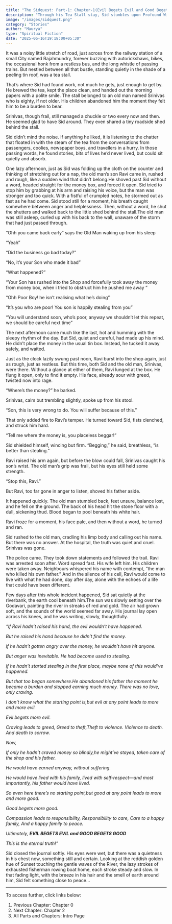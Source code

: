 ```yaml
---
title: "The Sidquest: Part-1: Chapter-1(Evil Begets Evil and Good Begets Good)"
description: "Through his Tea Stall stay, Sid stumbles upon Profound Wisdom"
image: "/images/sidquest.png"
category: "Stories"
author: "Maurya"
type: "Spiritual Fiction"
date: "2025-06-16T19:18:00+05:30"
---
```

It was a noisy little stretch of road, just across from the railway station of a small City  named Rajahmundry, forever buzzing with autorickshaws, bikes, the occasional honk from a restless bus, and the long whistle of passing trains. But nestled between all that bustle, standing quietly in the shade of a peeling tin roof, was a tea stall. 

That’s where Sid had found work, not much he gets, just enough to get by. He brewed the tea, kept the place clean, and handed out the morning papers with a polite smile. The stall belonged to an old man named Srinivas who is eighty, if not older. His children abandoned him the moment they felt him to be a burden to bear. 

Srinivas, though frail, still managed a chuckle or two every now and then. He seemed glad to have Sid around. They even shared a tiny roadside shed behind the stall.

Sid didn’t mind the noise. If anything he liked, it is listening to the chatter that floated in with the steam of the tea from the conversations from passengers, coolies, newspaper boys, and travellers in a hurry. In those passing words, he found stories, bits of lives he’d never lived, but could sit quietly and absorb.

One lazy afternoon, just as Sid was folding up the cloth on the counter and thinking of stretching out for a nap, the old man’s son Ravi came in, rushed and rough, like a sudden wind that didn’t belong.He shoved past Sid without a word, headed straight for the money box, and forced it open.
Sid tried to stop him by grabbing at his arm and raising his voice, but the man was stronger and too quick. With a fistful of crumpled notes, he stormed out as fast as he had come.
Sid stood still for a moment, his breath caught somewhere between anger and helplessness. Then, without a word, he shut the shutters and walked back to the little shed behind the stall.The old man was still asleep, curled up with his back to the wall, unaware of the storm that had just passed through.

“Ohh you came back early” says the Old Man waking up from his sleep

“Yeah”

“Did the business go bad today?”

“No, it’s your Son who made it bad”

“What happened?”

“Your Son has rushed into the Shop and forcefully took away the money from money box, when i tried to obstruct him he pushed me away “

“Ohh Poor Boy! he isn’t realising what he’s doing”

“It’s you who are poor! You son is happily stealing from you”

“You will understand soon, who’s poor, anyway we shouldn’t let this repeat, we should be careful next time”

The next afternoon came much like the last, hot and humming with the sleepy rhythm of the day. But Sid, quiet and careful, had made up his mind. He didn’t place the money in the usual tin box. Instead, he tucked it away safely, and waited.

Just as the clock lazily swung past noon, Ravi burst into the shop again, just as rough, just as restless. But this time, both Sid and the old man, Srinivas, were there.
Without a glance at either of them, Ravi lunged at the box. He flung it open, only to find it empty. His face, already sour with greed, twisted now into rage.

“Where’s the money?” he barked.

Srinivas, calm but trembling slightly, spoke up from his stool.

“Son, this is very wrong to do. You will suffer because of this.”

That only added fire to Ravi’s temper. He turned toward Sid, fists clenched, and struck him hard.

“Tell me where the money is, you placeless beggar!”

Sid shielded himself, wincing but firm. “Begging,” he said, breathless, “is better than stealing.”

Ravi raised his arm again, but before the blow could fall, Srinivas caught his son’s wrist. The old man’s grip was frail, but his eyes still held some strength.

“Stop this, Ravi.”

But Ravi, too far gone in anger to listen, shoved his father aside.

It happened quickly. The old man stumbled back, feet unsure, balance lost, and he fell on the ground. The back of his head hit the stone floor with a dull, sickening thud. Blood began to pool beneath his white hair.

Ravi froze for a moment, his face pale, and then without a word, he turned and ran.

Sid rushed to the old man, cradling his limp body and calling out his name. But there was no answer.
At the hospital, the truth was quiet and cruel. Srinivas was gone.

The police came. They took down statements and followed the trail. Ravi was arrested soon after. Word spread fast. His wife left him. His children were taken away. Neighbours whispered his name with contempt, “the man who killed his own father.”
And in the silence of his cell, Ravi would come to live with what he had done, day after day, alone with the echoes of a life that could have been different.

Few days after this whole incident happened, Sid sat quietly at the riverbank, the earth cool beneath him.The sun was slowly setting over the Godavari, painting the river in streaks of red and gold. The air had grown soft, and the sounds of the world seemed far away. His journal lay open across his knees, and he was writing, slowly, thoughtfully.

*“If Ravi hadn’t raised his hand, the evil wouldn’t have happened.*

*But he raised his hand because he didn’t find the money.*

*If he hadn’t gotten angry over the money, he wouldn’t have hit anyone.*

*But anger was inevitable. He had become used to stealing.*

*If he hadn’t started stealing in the first place, maybe none of this would’ve happened.*

*But that too began somewhere.He abandoned his father the moment he became a burden and stopped earning much money.*
*There was no love, only craving.*

*I don’t know what the starting point is,but evil at any point leads to more and more evil.*

*Evil begets more evil.*

*Craving leads to greed, Greed to theft,Theft to violence. Violence to death. And death to sorrow.*

*Now,*

*If only he hadn’t craved money so blindly,he might’ve stayed, taken care of the shop and his father.*

*He would have earned anyway, without suffering.*

*He would have lived with his family, lived with self-respect—and most importantly, his father would have lived.*

*So even here there’s no starting point,but good at any point leads to more and more good.*

*Good begets more good.*

*Compassion leads to responsibility, Responsibility to care, Care to a happy family, And a happy family to peace.*

*Ultimately, **EVIL BEGETS EVIL and GOOD BEGETS GOOD***

*This is the eternal truth!”*

Sid closed the journal softly. His eyes were wet, but there was a quietness in his chest now, something still and certain. Looking at the reddish golden hue of Sunset touching the gentle waves of  the River, the lazy strokes of exhausted fisherman rowing boat home, each stroke steady and slow. In that fading light, with the breeze in his hair and the smell of earth around him, Sid felt something close to peace...

----------------------------------------------------------------

To access further, click links below:
1. Previous Chapter: Chapter 0
2. Next Chapter: Chapter 2
3. All Parts and Chapters: Intro Page

